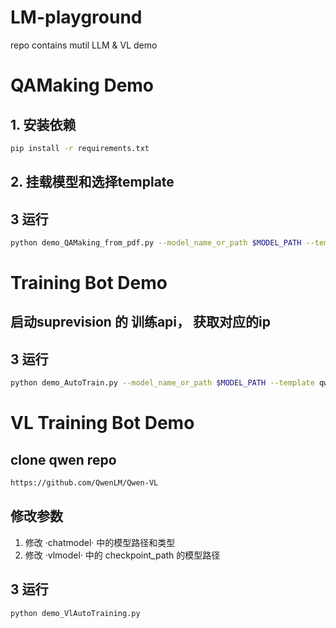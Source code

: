 # LM-playground
repo contains mutil LLM &amp; VL demo

# QAMaking Demo

## 1. 安装依赖

```bash
pip install -r requirements.txt
```

## 2.  挂载模型和选择template


## 3 运行 

```bash
python demo_QAMaking_from_pdf.py --model_name_or_path $MODEL_PATH --template qwen  --prompt_path "template/QAtemplat.txt"
```

# Training Bot Demo

## 启动suprevision 的 训练api， 获取对应的ip

## 3 运行 

```bash
python demo_AutoTrain.py --model_name_or_path $MODEL_PATH --template qwen  --ip $IP

``` 

# VL Training Bot Demo

## clone qwen repo
```bash
https://github.com/QwenLM/Qwen-VL
``` 

## 修改参数

1. 修改 ·chatmodel· 中的模型路径和类型
2. 修改 ·vlmodel· 中的 checkpoint_path 的模型路径


## 3 运行 

```bash
python demo_VlAutoTraining.py 

``` 

